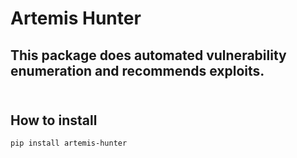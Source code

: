 # Artemis Hunter

## This package does automated vulnerability enumeration and recommends exploits.<br><br>

## How to install
```
pip install artemis-hunter
```
